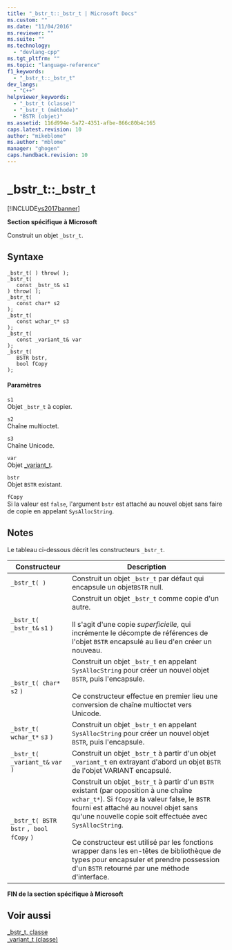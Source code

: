 ```yaml
---
title: "_bstr_t::_bstr_t | Microsoft Docs"
ms.custom: ""
ms.date: "11/04/2016"
ms.reviewer: ""
ms.suite: ""
ms.technology: 
  - "devlang-cpp"
ms.tgt_pltfrm: ""
ms.topic: "language-reference"
f1_keywords: 
  - "_bstr_t::_bstr_t"
dev_langs: 
  - "C++"
helpviewer_keywords: 
  - "_bstr_t (classe)"
  - "_bstr_t (méthode)"
  - "BSTR (objet)"
ms.assetid: 116d994e-5a72-4351-afbe-866c80b4c165
caps.latest.revision: 10
author: "mikeblome"
ms.author: "mblome"
manager: "ghogen"
caps.handback.revision: 10
---
```

# _bstr_t::_bstr_t
[!INCLUDE[vs2017banner](../assembler/inline/includes/vs2017banner.md)]

**Section spécifique à Microsoft**  
  
 Construit un objet `_bstr_t`.  
  
## Syntaxe  
  
```  
_bstr_t( ) throw( );   
_bstr_t(  
   const _bstr_t& s1   
) throw( );  
_bstr_t(  
   const char* s2   
);  
_bstr_t(  
   const wchar_t* s3   
);  
_bstr_t(  
   const _variant_t& var   
);  
_bstr_t(  
   BSTR bstr,  
   bool fCopy   
);  
```  
  
#### Paramètres  
 `s1`  
 Objet `_bstr_t` à copier.  
  
 `s2`  
 Chaîne multioctet.  
  
 `s3`  
 Chaîne Unicode.  
  
 `var`  
 Objet [\_variant\_t](../cpp/variant-t-class.md).  
  
 `bstr`  
 Objet `BSTR` existant.  
  
 `fCopy`  
 Si la valeur est `false`, l'argument `bstr` est attaché au nouvel objet sans faire de copie en appelant `SysAllocString`.  
  
## Notes  
 Le tableau ci\-dessous décrit les constructeurs `_bstr_t`.  
  
|Constructeur|Description|  
|------------------|-----------------|  
|`_bstr_t( )`|Construit un objet `_bstr_t` par défaut qui encapsule un objet`BSTR` null.|  
|`_bstr_t( _bstr_t&`  `s1`  `)`|Construit un objet `_bstr_t` comme copie d'un autre.<br /><br /> Il s'agit d'une copie *superficielle*, qui incrémente le décompte de références de l'objet `BSTR` encapsulé au lieu d'en créer un nouveau.|  
|`_bstr_t( char*`  `s2`  `)`|Construit un objet `_bstr_t` en appelant `SysAllocString` pour créer un nouvel objet `BSTR`, puis l'encapsule.<br /><br /> Ce constructeur effectue en premier lieu une conversion de chaîne multioctet vers Unicode.|  
|`_bstr_t( wchar_t*`  `s3`  `)`|Construit un objet `_bstr_t` en appelant `SysAllocString` pour créer un nouvel objet `BSTR`, puis l'encapsule.|  
|`_bstr_t( _variant_t&`  `var`  `)`|Construit un objet `_bstr_t` à partir d'un objet `_variant_t` en extrayant d'abord un objet `BSTR` de l'objet VARIANT encapsulé.|  
|`_bstr_t( BSTR`  `bstr` `, bool`  `fCopy`  `)`|Construit un objet `_bstr_t` à partir d'un `BSTR` existant \(par opposition à une chaîne `wchar_t*`\).  Si `fCopy` a la valeur false, le `BSTR` fourni est attaché au nouvel objet sans qu'une nouvelle copie soit effectuée avec `SysAllocString`.<br /><br /> Ce constructeur est utilisé par les fonctions wrapper dans les en\-têtes de bibliothèque de types pour encapsuler et prendre possession d'un `BSTR` retourné par une méthode d'interface.|  
  
 **FIN de la section spécifique à Microsoft**  
  
## Voir aussi  
 [\_bstr\_t, classe](../cpp/bstr-t-class.md)   
 [\_variant\_t \(classe\)](../cpp/variant-t-class.md)